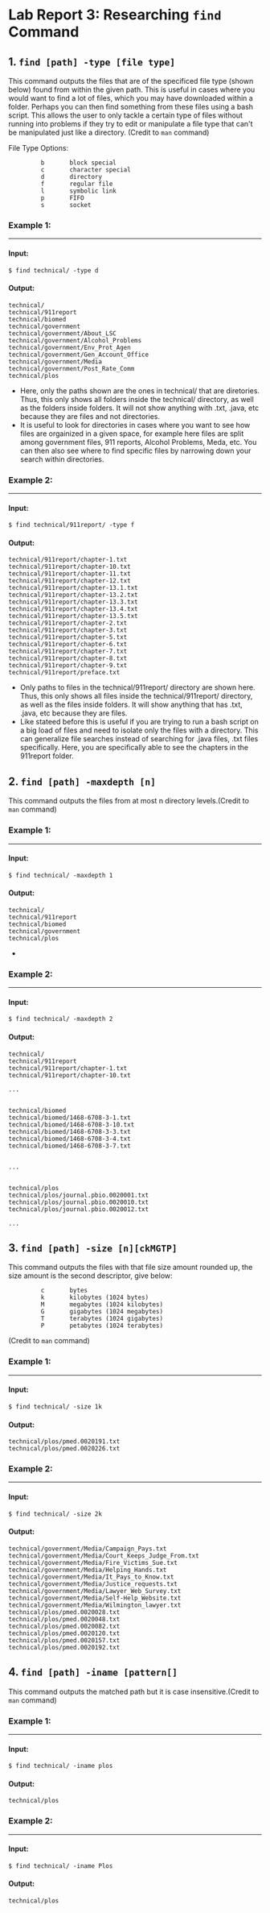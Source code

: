 # Lab Report 3: Researching ``find`` Command
## 1. ```find [path] -type [file type]```
This command outputs the files that are of the specificed file type (shown below) found from within the given path. This is useful in cases where you would want to find a lot of files, which you may have downloaded within a folder. Perhaps you can then find something from these files using a bash script. This allows the user to only tackle a certain type of files without running into problems if they try to edit or manipulate a file type that can't be manipulated just like a directory. (Credit to ```man``` command)

File Type Options:

             b       block special
             c       character special
             d       directory
             f       regular file
             l       symbolic link
             p       FIFO
             s       socket
             
### Example 1:
***
#### Input:
```
$ find technical/ -type d 
```
#### Output:
```
technical/
technical/911report
technical/biomed
technical/government
technical/government/About_LSC
technical/government/Alcohol_Problems
technical/government/Env_Prot_Agen
technical/government/Gen_Account_Office
technical/government/Media
technical/government/Post_Rate_Comm
technical/plos
```
* Here, only the paths shown are the ones in technical/ that are diretories. Thus, this only shows all folders inside the technical/ directory, as well as the folders inside folders. It will not show anything with .txt, .java, etc because they are files and not directories. 
* It is useful to look for directories in cases where you want to see how files are orgainized in a given space, for example here files are split among government files, 911 reports, Alcohol Problems, Meda, etc. You can then also see where to find specific files by narrowing down your search within directories.

### Example 2:
***
#### Input:
```
$ find technical/911report/ -type f
```
#### Output:
```
technical/911report/chapter-1.txt
technical/911report/chapter-10.txt
technical/911report/chapter-11.txt
technical/911report/chapter-12.txt
technical/911report/chapter-13.1.txt
technical/911report/chapter-13.2.txt
technical/911report/chapter-13.3.txt
technical/911report/chapter-13.4.txt
technical/911report/chapter-13.5.txt
technical/911report/chapter-2.txt
technical/911report/chapter-3.txt
technical/911report/chapter-5.txt
technical/911report/chapter-6.txt
technical/911report/chapter-7.txt
technical/911report/chapter-8.txt
technical/911report/chapter-9.txt
technical/911report/preface.txt
```
* Only paths to files in the technical/911report/ directory are shown here. Thus, this only shows all files inside the technical/911report/ directory, as well as the files inside folders. It will show anything that has .txt, .java, etc because they are files.
* Like stateed before this is useful if you are trying to run a bash script on a big load of files and need to isolate only the files with a directory. This can generalize file searches instead of searching for .java files, .txt files specifically. Here, you are specifically able to see the chapters in the 911report folder.

## 2. ```find [path] -maxdepth [n]```
This command outputs the files from at most n directory levels.(Credit to ```man``` command)
### Example 1:
***
#### Input:
```
$ find technical/ -maxdepth 1  
```
#### Output:
```
technical/
technical/911report
technical/biomed
technical/government
technical/plos
```
*

### Example 2:
***
#### Input:
```
$ find technical/ -maxdepth 2
```
#### Output:
```
technical/
technical/911report
technical/911report/chapter-1.txt
technical/911report/chapter-10.txt

...


technical/biomed
technical/biomed/1468-6708-3-1.txt
technical/biomed/1468-6708-3-10.txt
technical/biomed/1468-6708-3-3.txt
technical/biomed/1468-6708-3-4.txt
technical/biomed/1468-6708-3-7.txt


...


technical/plos
technical/plos/journal.pbio.0020001.txt
technical/plos/journal.pbio.0020010.txt
technical/plos/journal.pbio.0020012.txt

...

```

## 3. ```find [path] -size [n][ckMGTP]```
This command outputs the files with that file size amount rounded up, the size amount is the second descriptor, give below:
            
             c       bytes
             k       kilobytes (1024 bytes)
             M       megabytes (1024 kilobytes)
             G       gigabytes (1024 megabytes)
             T       terabytes (1024 gigabytes)
             P       petabytes (1024 terabytes)


(Credit to ```man``` command)

### Example 1:
***
#### Input:
```
$ find technical/ -size 1k
```
#### Output:
```
technical/plos/pmed.0020191.txt
technical/plos/pmed.0020226.txt
```

### Example 2:
***
#### Input:
```
$ find technical/ -size 2k
```
#### Output:
```
technical/government/Media/Campaign_Pays.txt
technical/government/Media/Court_Keeps_Judge_From.txt
technical/government/Media/Fire_Victims_Sue.txt
technical/government/Media/Helping_Hands.txt
technical/government/Media/It_Pays_to_Know.txt
technical/government/Media/Justice_requests.txt
technical/government/Media/Lawyer_Web_Survey.txt
technical/government/Media/Self-Help_Website.txt
technical/government/Media/Wilmington_lawyer.txt
technical/plos/pmed.0020028.txt
technical/plos/pmed.0020048.txt
technical/plos/pmed.0020082.txt
technical/plos/pmed.0020120.txt
technical/plos/pmed.0020157.txt
technical/plos/pmed.0020192.txt
```

## 4. ```find [path] -iname [pattern[]```
This command outputs the matched path but it is case insensitive.(Credit to ```man``` command)
### Example 1:
***
#### Input:
```
$ find technical/ -iname plos
```
#### Output:
```
technical/plos
```

### Example 2:
***
#### Input:
```
$ find technical/ -iname Plos
```
#### Output:
```
technical/plos
```

